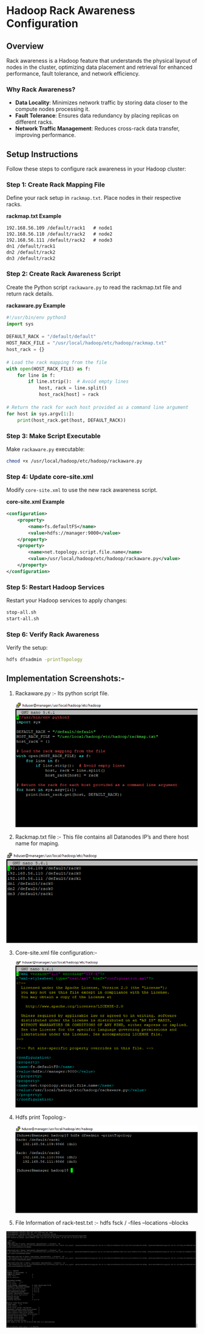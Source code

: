 
# Hadoop Rack Awareness Configuration

## Overview
Rack awareness is a Hadoop feature that understands the physical layout of nodes in the cluster, optimizing data placement and retrieval for enhanced performance, fault tolerance, and network efficiency.

### Why Rack Awareness?
- **Data Locality**: Minimizes network traffic by storing data closer to the compute nodes processing it.
- **Fault Tolerance**: Ensures data redundancy by placing replicas on different racks.
- **Network Traffic Management**: Reduces cross-rack data transfer, improving performance.

## Setup Instructions

Follow these steps to configure rack awareness in your Hadoop cluster:

### Step 1: Create Rack Mapping File
Define your rack setup in `rackmap.txt`. Place nodes in their respective racks.

**rackmap.txt Example**
```
192.168.56.109 /default/rack1   # node1
192.168.56.110 /default/rack2   # node2
192.168.56.111 /default/rack2   # node3
dn1 /default/rack1
dn2 /default/rack2
dn3 /default/rack2
```

### Step 2: Create Rack Awareness Script
Create the Python script `rackaware.py` to read the rackmap.txt file and return rack details.

**rackaware.py Example**
```python
#!/usr/bin/env python3
import sys

DEFAULT_RACK = "/default/default"
HOST_RACK_FILE = "/usr/local/hadoop/etc/hadoop/rackmap.txt"
host_rack = {}

# Load the rack mapping from the file
with open(HOST_RACK_FILE) as f:
    for line in f:
        if line.strip():  # Avoid empty lines
            host, rack = line.split()
            host_rack[host] = rack

# Return the rack for each host provided as a command line argument
for host in sys.argv[1:]:
    print(host_rack.get(host, DEFAULT_RACK))
```

### Step 3: Make Script Executable
Make `rackaware.py` executable:
```bash
chmod +x /usr/local/hadoop/etc/hadoop/rackaware.py
```

### Step 4: Update core-site.xml
Modify `core-site.xml` to use the new rack awareness script.

**core-site.xml Example**
```xml
<configuration>
    <property>
        <name>fs.defaultFS</name>
        <value>hdfs://manager:9000</value>
    </property>
    <property>
        <name>net.topology.script.file.name</name>
        <value>/usr/local/hadoop/etc/hadoop/rackaware.py</value>
    </property>
</configuration>
```

### Step 5: Restart Hadoop Services
Restart your Hadoop services to apply changes:
```bash
stop-all.sh
start-all.sh
```

### Step 6: Verify Rack Awareness
Verify the setup:
```bash
hdfs dfsadmin -printTopology
```





## Implementation Screenshots:-

1. Rackaware.py :- Its python script file.

    ![Alt Text](Screenshorts/1.png)

 

 2. Rackmap.txt file :-  This file contains all Datanodes IP’s and there host name for maping.

   ![Alt Text](Screenshorts/2.png)


 
3. Core-site.xml file configuration:-

   ![Alt Text](Screenshorts/3.png)

 

4. Hdfs print Topolog:-


   ![Alt Text](Screenshorts/4.png)

 

5. File Information of  rack-test.txt :-    hdfs fsck / -files –locations –blocks

 

  ![Alt Text](Screenshorts/6.png)
